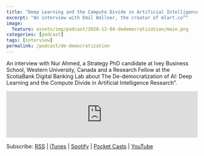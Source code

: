 ```yaml
---
title: "Deep Learning and the Compute Divide in Artificial Intelligence Research with Nur Ahmed"
excerpt: "An interview with Emil Wallner, the creator of mlart.co”"
image: 
  feature: assets/img/podcast/2020-12-04-dedemocratization/main.png
categories: [podcast]
tags: [interview]
permalink: /podcast/de-democratization
---
```

An interview with Nur Ahmed, a Strategy PhD candidate at Ivey Business School, Western University, Canada and a Research Fellow at the ScotiaBank Digital Banking Lab about The De-democratization of AI: Deep Learning and the Compute Divide in Artificial Intelligence Research”. 

<div id="42LHra3lSEedmdQvT7_IBg"><script src="https://embed.trint.com/42LHra3lSEedmdQvT7_IBg/player.js"></script></div>

<iframe title="The De-democratization of AI: Deep Learning and the Compute Divide in Artificial Intelligence Research with Nur Ahmed" src="https://www.podbean.com/media/player/acesr-f420bc&?from=usersite&skin=1&fonts=Helvetica&auto=0&download=1&share=1&version=1&btn-skin=103" height="122" width="100%" style="border: none;" scrolling="no" data-name="pb-iframe-player"></iframe>

Subscribe: <a href="https://feed.podbean.com/aitalk/feed.xml">RSS</a> |
<a href="https://podcasts.apple.com/us/podcast/lets-talk-ai/id1502782720">iTunes</a> |
<a href="https://open.spotify.com/show/17HiNdxcoKJLLNibIAyUch">Spotify</a> |
<a href="https://pca.st/podcast/824c4060-472b-0138-9766-0acc26574db2">Pocket Casts</a> |
<a href="https://www.youtube.com/channel/UCKARTq-t5SPMzwtft8FWwnA">YouTube</a>
